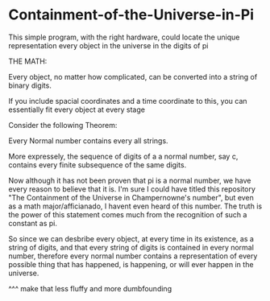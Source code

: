 # Containment-of-the-Universe-in-Pi

This simple program, with the right hardware, could locate the unique representation every object in the universe in the digits of pi




THE MATH:

Every object, no matter how complicated, can be converted into a string of binary digits.

If you include spacial coordinates and a time coordinate to this, you can essentially fit every object at every stage 

Consider the following Theorem:

Every Normal number contains every all strings.

More expressely, the sequence of digits of a a normal number, say c, contains every finite subsequence of the same digits. 

Now although it has not been proven that pi is a normal number, we have every reason to believe that it is. I'm sure I could have titled this repository "The Containment of the Universe in Champernowne's number", but even as a math major/afficianado, I havent even heard of this number. The truth is the power of this statement comes much from the recognition of such a constant as pi. 


So since we can desbribe every object, at every time in its existence, as a string of digits, and that every string of digits is contained in every normal number, therefore every normal number contains a representation of every possible thing that has happened, is happening, or will ever happen in the universe.

^^^ make that less fluffy and more dumbfounding


